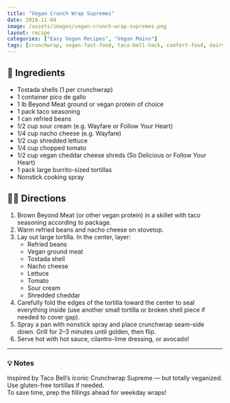 ```yaml
---
title: "Vegan Crunch Wrap Supremes"
date: 2018-11-04
image: /assets/images/vegan-crunch-wrap-supremes.png
layout: recipe
categories: ["Easy Vegan Recipes", "Vegan Mains"]
tags: [crunchwrap, vegan-fast-food, taco-bell-hack, comfort-food, dairy-free, tex-mex]
---
```


## 🧾 Ingredients

- Tostada shells (1 per crunchwrap)  
- 1 container pico de gallo  
- 1 lb Beyond Meat ground or vegan protein of choice  
- 1 pack taco seasoning  
- 1 can refried beans  
- 1/2 cup sour cream (e.g. Wayfare or Follow Your Heart)  
- 1/4 cup nacho cheese (e.g. Wayfare)  
- 1/2 cup shredded lettuce  
- 1/4 cup chopped tomato  
- 1/2 cup vegan cheddar cheese shreds (So Delicious or Follow Your Heart)  
- 1 pack large burrito-sized tortillas  
- Nonstick cooking spray  

## 👩‍🍳 Directions

1. Brown Beyond Meat (or other vegan protein) in a skillet with taco seasoning according to package.  
2. Warm refried beans and nacho cheese on stovetop.  
3. Lay out large tortilla. In the center, layer:  
   - Refried beans  
   - Vegan ground meat  
   - Tostada shell  
   - Nacho cheese  
   - Lettuce  
   - Tomato  
   - Sour cream  
   - Shredded cheddar  
4. Carefully fold the edges of the tortilla toward the center to seal everything inside (use another small tortilla or broken shell piece if needed to cover gap).  
5. Spray a pan with nonstick spray and place crunchwrap seam-side down. Grill for 2–3 minutes until golden, then flip.  
6. Serve hot with hot sauce, cilantro-lime dressing, or avocado!


---

### 💡 Notes

Inspired by Taco Bell’s iconic Crunchwrap Supreme — but totally veganized.  
Use gluten-free tortillas if needed.  
To save time, prep the fillings ahead for weekday wraps!
